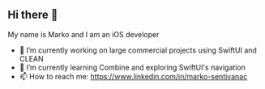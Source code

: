 ## Hi there 👋
My name is Marko and I am an iOS developer 

- 🔭 I’m currently working on large commercial projects using SwiftUI and CLEAN
- 🌱 I’m currently learning Combine and exploring SwiftUI's navigation
- 📫 How to reach me: https://www.linkedin.com/in/marko-sentivanac

<!--
**marecare97/marecare97** is a ✨ _special_ ✨ repository because its `README.md` (this file) appears on your GitHub profile.

Here are some ideas to get you started:

- 🔭 I’m currently working on ...
- 🌱 I’m currently learning ...
- 👯 I’m looking to collaborate on ...
- 🤔 I’m looking for help with ...
- 💬 Ask me about ...
- 📫 How to reach me: ...
- 😄 Pronouns: ...
- ⚡ Fun fact: ...
-->
